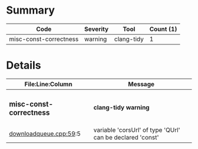 # Summary
| Code | Severity | Tool | Count (1) |
|---|---|---|---|
| misc-const-correctness | warning | clang-tidy | 1 |
# Details
| File:Line:Column | Message |
|---|---|
| <h3>misc-const-correctness</h3> | <h4>clang-tidy warning</h4> |
| [downloadqueue.cpp:59](https://github.com/graphia-app/graphia/blame/master/source/shared/utils/downloadqueue.cpp#L59 "source/shared/utils/downloadqueue.cpp:59"):5 | variable 'corsUrl' of type 'QUrl' can be declared 'const' |
